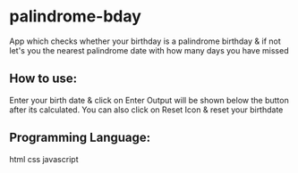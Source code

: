 # palindrome-bday
App which checks whether your birthday is a palindrome birthday & if not let's you the nearest palindrome date with how many days you have missed

## How to use:
Enter your birth date & click on Enter
Output will be shown below the button after its calculated.
You can also click on Reset Icon & reset your birthdate

## Programming Language:
html
css
javascript
